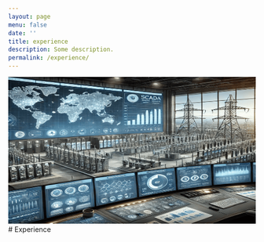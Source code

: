 ```yaml
---
layout: page
menu: false
date: ''
title: experience
description: Some description.
permalink: /experience/
---
```


<img class="img" src="/assets/img/SCADA.PNG" alt="WZV" width="593" height="300">
# Experience

